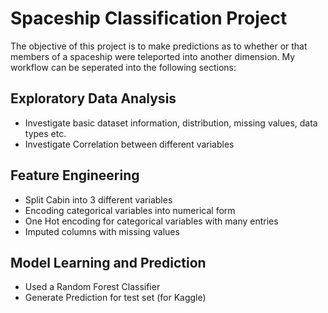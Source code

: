 # Spaceship Classification Project
The objective of this project is to make predictions as to whether or that members of a spaceship were teleported into another dimension. My workflow can be seperated into the following sections:

## Exploratory Data Analysis
- Investigate basic dataset information, distribution, missing values, data types etc.
- Investigate Correlation between different variables
## Feature Engineering
- Split Cabin into 3 different variables 
- Encoding categorical variables into numerical form
- One Hot encoding for categorical variables with many entries
- Imputed columns with missing values
## Model Learning and Prediction
- Used a Random Forest Classifier
- Generate Prediction for test set (for Kaggle)
